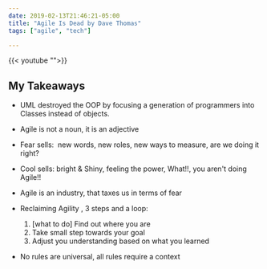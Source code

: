 ```yaml
--- 
date: 2019-02-13T21:46:21-05:00
title: "Agile Is Dead by Dave Thomas"
tags: ["agile", "tech"]

---
```


{{< youtube "">}}

## My Takeaways

- UML destroyed the OOP by  focusing a generation of programmers into Classes instead of objects.
- Agile is not a noun, it is an adjective
- Fear sells:  new words, new roles, new ways to measure, are we doing it right?
- Cool sells: bright & Shiny, feeling the power, What!!, you aren't doing Agile!!
- Agile is an industry, that taxes us in terms of fear
- Reclaiming Agility , 3 steps and a loop:

  1. [what to do] Find out where you are
  2. Take small step towards your goal
  3. Adjust you understanding based on what you learned

- No rules are universal, all rules require a context

